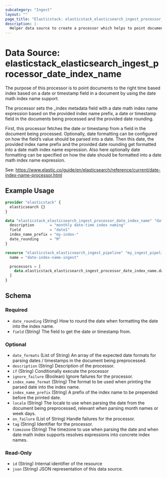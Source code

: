 ```yaml
---
subcategory: "Ingest"
layout: ""
page_title: "Elasticstack: elasticstack_elasticsearch_ingest_processor_date_index_name Data Source"
description: |-
  Helper data source to create a processor which helps to point documents to the right time based index based on a date or timestamp field in a document by using the date math index name support.
---
```


# Data Source: elasticstack_elasticsearch_ingest_processor_date_index_name

The purpose of this processor is to point documents to the right time based index based on a date or timestamp field in a document by using the date math index name support.

The processor sets the _index metadata field with a date math index name expression based on the provided index name prefix, a date or timestamp field in the documents being processed and the provided date rounding.

First, this processor fetches the date or timestamp from a field in the document being processed. Optionally, date formatting can be configured on how the field’s value should be parsed into a date. Then this date, the provided index name prefix and the provided date rounding get formatted into a date math index name expression. Also here optionally date formatting can be specified on how the date should be formatted into a date math index name expression.

See: https://www.elastic.co/guide/en/elasticsearch/reference/current/date-index-name-processor.html

## Example Usage

```terraform
provider "elasticstack" {
  elasticsearch {}
}

data "elasticstack_elasticsearch_ingest_processor_date_index_name" "date_index_name" {
  description       = "monthly date-time index naming"
  field             = "date1"
  index_name_prefix = "my-index-"
  date_rounding     = "M"
}

resource "elasticstack_elasticsearch_ingest_pipeline" "my_ingest_pipeline" {
  name = "date-index-name-ingest"

  processors = [
    data.elasticstack_elasticsearch_ingest_processor_date_index_name.date_index_name.json
  ]
}
```

<!-- schema generated by tfplugindocs -->
## Schema

### Required

- `date_rounding` (String) How to round the date when formatting the date into the index name.
- `field` (String) The field to get the date or timestamp from.

### Optional

- `date_formats` (List of String) An array of the expected date formats for parsing dates / timestamps in the document being preprocessed.
- `description` (String) Description of the processor.
- `if` (String) Conditionally execute the processor
- `ignore_failure` (Boolean) Ignore failures for the processor.
- `index_name_format` (String) The format to be used when printing the parsed date into the index name.
- `index_name_prefix` (String) A prefix of the index name to be prepended before the printed date.
- `locale` (String) The locale to use when parsing the date from the document being preprocessed, relevant when parsing month names or week days.
- `on_failure` (List of String) Handle failures for the processor.
- `tag` (String) Identifier for the processor.
- `timezone` (String) The timezone to use when parsing the date and when date math index supports resolves expressions into concrete index names.

### Read-Only

- `id` (String) Internal identifier of the resource
- `json` (String) JSON representation of this data source.
